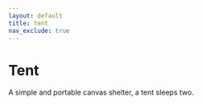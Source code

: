 ```yaml
---
layout: default
title: tent
nav_exclude: true
---
```


# Tent

A simple and portable canvas shelter, a tent sleeps two.


